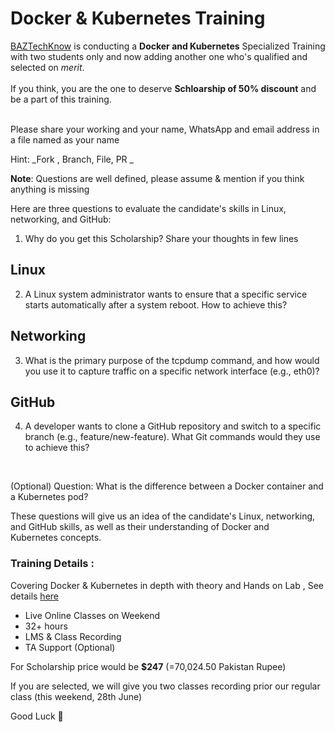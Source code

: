 # Docker & Kubernetes Training

[BAZTechKnow](https://baztechknow.com/) is conducting a **Docker and Kubernetes** Specialized Training with two students only and now adding another one who's qualified and selected on _merit_. <br> <br>
If you think, you are the one to deserve **Schloarship of 50% discount** and be a part of this training.

<br>
Please share your working and your name, WhatsApp and email address in a file named as your name <br>

Hint:  _Fork , Branch, File,  PR _

**Note**: Questions are well defined, please assume & mention if you think anything is missing 

Here are three questions to evaluate the candidate's skills in Linux, networking, and GitHub:

1. Why do you get this Scholarship? Share your thoughts in few lines 

## Linux
2. A Linux system administrator wants to ensure that a specific service starts automatically after a system reboot. How to achieve this?

## Networking
3. What is the primary purpose of the tcpdump command, and how would you use it to capture traffic on a specific network interface (e.g., eth0)?

## GitHub
4. A developer wants to clone a GitHub repository and switch to a specific branch (e.g., feature/new-feature). What Git commands would they use to achieve this?
<br>


(Optional)
Question: What is the difference between a Docker container and a Kubernetes pod?

These questions will give us an idea of the candidate's Linux, networking, and GitHub skills, as well as their understanding of Docker and Kubernetes concepts.


### Training Details :
Covering Docker & Kubernetes in depth with theory and Hands on Lab , See details [here](https://github.com/baztesting/D-K_Training/blob/main/training_content.md) 
- Live Online Classes on Weekend
- 32+ hours
- LMS & Class Recording
- TA Support (Optional)

For Scholarship price would be **$247** (=70,024.50 Pakistan Rupee) 

If you are selected, we will give you two classes recording prior our regular class (this weekend, 28th June)

Good Luck 🤞 
